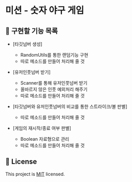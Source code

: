 # 미션 - 숫자 야구 게임

## 🤞 구현할 기능 목록
- [타깃넘버 생성]
    - RandomUtils를 통한 랜덤기능 구현
    - 따로 메소드를 만들어 처리해 줄 것

- [유저인풋넘버 받기] 
    - Scanner를 통해 유저인풋넘버 받기
    - 올바르지 않은 인풋 예외처리 해주기 
    - 따로 메소드를 만들어 처리해 줄 것

- [타깃넘버와 유저인풋넘버의 비교를 통한 스트라이크/볼 판별]
    - 따로 메소드를 만들어 처리해 줄 것

- [게임의 재시작/종료 여부 판별]
    - Boolean 자료형으로 관리
    - 따로 메소드를 만들어 처리해 줄 것

## 📝 License

This project is [MIT](https://github.com/woowacourse/java-baseball-precourse/blob/master/LICENSE) licensed.
